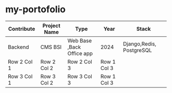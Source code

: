 
# my-portofolio

| Contribute  | Project Name   |  Type | Year | Stack |
|------------|------------|------------|------------|------------|
| Backend| CMS BSI|Web Base ,Back Office app| 2024 |Django,Redis, PostgreSQL|
| Row 2 Col 1| Row 2 Col 2| Row 2 Col 3|Row 1 Col 3|
| Row 3 Col 1| Row 3 Col 2| Row 3 Col 3|Row 1 Col 3|
